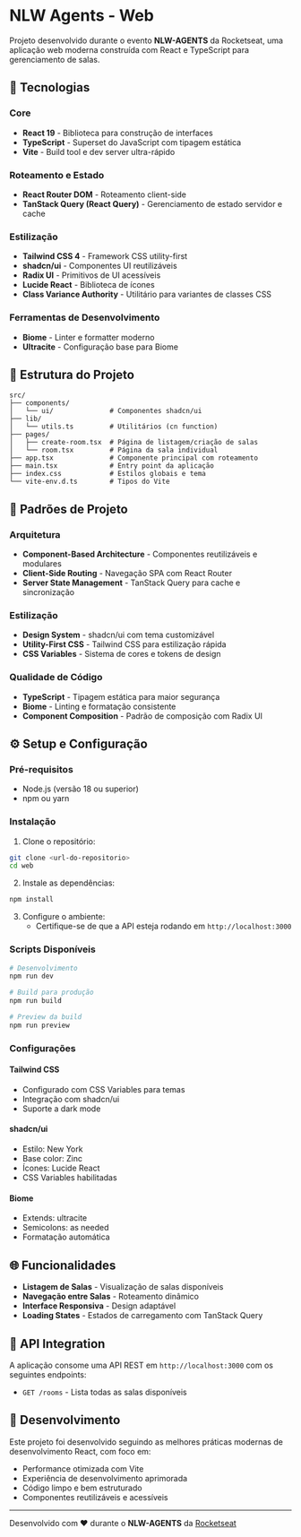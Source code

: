 # NLW Agents - Web

Projeto desenvolvido durante o evento **NLW-AGENTS** da Rocketseat, uma aplicação web moderna construída com React e TypeScript para gerenciamento de salas.

## 🚀 Tecnologias

### Core
- **React 19** - Biblioteca para construção de interfaces
- **TypeScript** - Superset do JavaScript com tipagem estática
- **Vite** - Build tool e dev server ultra-rápido

### Roteamento e Estado
- **React Router DOM** - Roteamento client-side
- **TanStack Query (React Query)** - Gerenciamento de estado servidor e cache

### Estilização
- **Tailwind CSS 4** - Framework CSS utility-first
- **shadcn/ui** - Componentes UI reutilizáveis
- **Radix UI** - Primitivos de UI acessíveis
- **Lucide React** - Biblioteca de ícones
- **Class Variance Authority** - Utilitário para variantes de classes CSS

### Ferramentas de Desenvolvimento
- **Biome** - Linter e formatter moderno
- **Ultracite** - Configuração base para Biome

## 📁 Estrutura do Projeto

```
src/
├── components/
│   └── ui/              # Componentes shadcn/ui
├── lib/
│   └── utils.ts         # Utilitários (cn function)
├── pages/
│   ├── create-room.tsx  # Página de listagem/criação de salas
│   └── room.tsx         # Página da sala individual
├── app.tsx              # Componente principal com roteamento
├── main.tsx             # Entry point da aplicação
├── index.css            # Estilos globais e tema
└── vite-env.d.ts        # Tipos do Vite
```

## 🎨 Padrões de Projeto

### Arquitetura
- **Component-Based Architecture** - Componentes reutilizáveis e modulares
- **Client-Side Routing** - Navegação SPA com React Router
- **Server State Management** - TanStack Query para cache e sincronização

### Estilização
- **Design System** - shadcn/ui com tema customizável
- **Utility-First CSS** - Tailwind CSS para estilização rápida
- **CSS Variables** - Sistema de cores e tokens de design

### Qualidade de Código
- **TypeScript** - Tipagem estática para maior segurança
- **Biome** - Linting e formatação consistente
- **Component Composition** - Padrão de composição com Radix UI

## ⚙️ Setup e Configuração

### Pré-requisitos
- Node.js (versão 18 ou superior)
- npm ou yarn

### Instalação

1. Clone o repositório:
```bash
git clone <url-do-repositorio>
cd web
```

2. Instale as dependências:
```bash
npm install
```

3. Configure o ambiente:
   - Certifique-se de que a API esteja rodando em `http://localhost:3000`

### Scripts Disponíveis

```bash
# Desenvolvimento
npm run dev

# Build para produção
npm run build

# Preview da build
npm run preview
```

### Configurações

#### Tailwind CSS
- Configurado com CSS Variables para temas
- Integração com shadcn/ui
- Suporte a dark mode

#### shadcn/ui
- Estilo: New York
- Base color: Zinc
- Ícones: Lucide React
- CSS Variables habilitadas

#### Biome
- Extends: ultracite
- Semicolons: as needed
- Formatação automática

## 🌐 Funcionalidades

- **Listagem de Salas** - Visualização de salas disponíveis
- **Navegação entre Salas** - Roteamento dinâmico
- **Interface Responsiva** - Design adaptável
- **Loading States** - Estados de carregamento com TanStack Query

## 🔗 API Integration

A aplicação consome uma API REST em `http://localhost:3000` com os seguintes endpoints:

- `GET /rooms` - Lista todas as salas disponíveis

## 📝 Desenvolvimento

Este projeto foi desenvolvido seguindo as melhores práticas modernas de desenvolvimento React, com foco em:

- Performance otimizada com Vite
- Experiência de desenvolvimento aprimorada
- Código limpo e bem estruturado
- Componentes reutilizáveis e acessíveis

---

Desenvolvido com ❤️ durante o **NLW-AGENTS** da [Rocketseat](https://rocketseat.com.br)